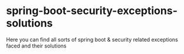 # spring-boot-security-exceptions-solutions
Here you can find all sorts of spring boot &amp; security related exceptions faced and their solutions
